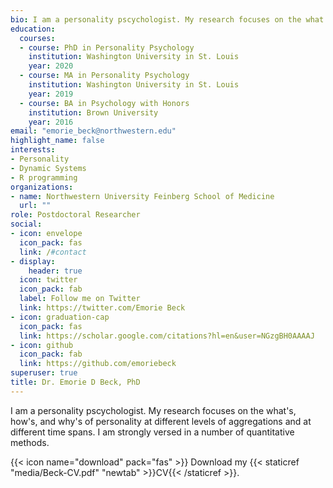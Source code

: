 ```yaml
---
bio: I am a personality pscychologist. My research focuses on the what's, how's, and why's of personality at different levels of aggregations and at different time spans. I am strongly versed in a number of quantitative methods.
education:
  courses:
  - course: PhD in Personality Psychology 
    institution: Washington University in St. Louis
    year: 2020
  - course: MA in Personality Psychology 
    institution: Washington University in St. Louis
    year: 2019
  - course: BA in Psychology with Honors
    institution: Brown University
    year: 2016
email: "emorie_beck@northwestern.edu"
highlight_name: false
interests:
- Personality
- Dynamic Systems
- R programming
organizations:
- name: Northwestern University Feinberg School of Medicine
  url: ""
role: Postdoctoral Researcher
social:
- icon: envelope
  icon_pack: fas
  link: /#contact
- display:
    header: true
  icon: twitter
  icon_pack: fab
  label: Follow me on Twitter
  link: https://twitter.com/Emorie Beck
- icon: graduation-cap
  icon_pack: fas
  link: https://scholar.google.com/citations?hl=en&user=NGzgBH0AAAAJ
- icon: github
  icon_pack: fab
  link: https://github.com/emoriebeck
superuser: true
title: Dr. Emorie D Beck, PhD
---
```


I am a personality pscychologist. My research focuses on the what's, how's, and why's of personality at different levels of aggregations and at different time spans. I am strongly versed in a number of quantitative methods.

{{< icon name="download" pack="fas" >}} Download my {{< staticref "media/Beck-CV.pdf" "newtab" >}}CV{{< /staticref >}}.

